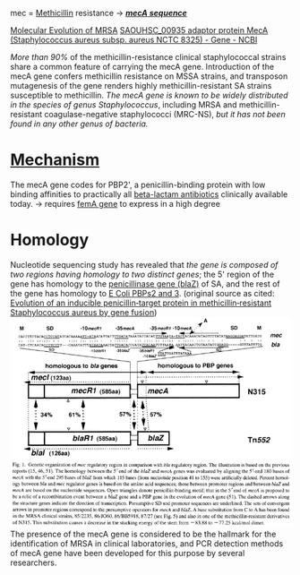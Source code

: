 mec = [Methicillin](Methicillin.md) resistance
-> ***[mecA sequence](DNA%20sequences/mecA%20sequence.md)***

[Molecular Evolution of MRSA](https://onlinelibrary.wiley.com/doi/epdf/10.1111/j.1348-0421.1995.tb02239.x)
[SAOUHSC\_00935 adaptor protein MecA (Staphylococcus aureus subsp. aureus NCTC 8325) - Gene - NCBI](https://www.ncbi.nlm.nih.gov/gene/3920764)

*More than 90%* of the methicillin-resistance clinical staphylococcal strains share a common feature of carrying the mecA gene.
Introduction of the mecA gene confers methicillin resistance on MSSA strains, and transposon mutagenesis of the gene renders highly methicillin-resistant SA strains susceptible to methicillin.
*The mecA gene is known to be widely distributed in the species of genus Staphylococcus*, including MRSA and methicillin-resistant coagulase-negative staphylococci (MRC-NS), *but it has not been found in any other genus of bacteria.*

# [Mechanism](Methicillin%20resistance%20mechanisms.md)
The mecA gene codes for PBP2', a penicillin-binding protein with low binding affinities to practically all [beta-lactam antibiotics](beta-lactam%20antibiotics.md) clinically available today.
-> requires [femA gene](femA%20gene.md) to express in a high degree

# Homology
Nucleotide sequencing study has revealed that *the gene is composed of two regions having homology to two distinct genes*; the 5' region of the gene has homology to the [penicillinase gene (blaZ)](../DNA%20sequences/mecA%20sequence%20comparison%20(bla).md) of SA, and the rest of the gene has homology to [E Coli PBPs2 and 3](../DNA%20sequences/mecA%20sequence%20comparison%20(PBP).md).
(original source as cited: [Evolution of an inducible penicillin‐target protein in methicillin‐resistant Staphylococcus aureus by gene fusion](https://febs.onlinelibrary.wiley.com/doi/epdf/10.1016/0014-5793%2887%2980373-3))
![mecA homology](attachments/Pasted%20image%2020230723234418.png)
The presence of the mecA gene is considered to be the hallmark for the identification of MRSA in clinical laboratories, and PCR detection methods of mecA gene have been developed for this purpose by several researchers.
